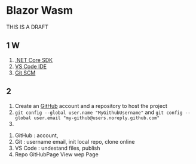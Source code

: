 # Blazor Wasm

THIS IS A DRAFT

## 1 W

1. [.NET Core SDK](https://dotnet.microsoft.com/download)
2. [VS Code IDE](https://code.visualstudio.com/download)
3. [Git SCM](https://git-scm.com/downloads)

## 2

1. Create an [GitHub](https://github.com/join) account and a repository to host the project
2. ```git config --global user.name "MyGithubUsername"``` and ```git config --global user.email "my-github@users.noreply.github.com"```
3. 

<ol>
<li>GitHub : account, </li>
<li>Git : username email, init local repo, clone online</li>
<li>VS Code : undestand files, publish</li>
<li>Repo GitHubPage View wep Page</li>
</ol>
